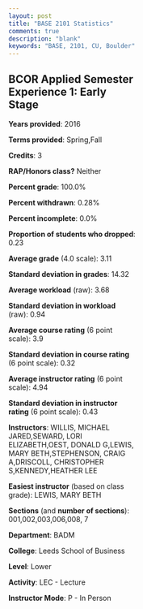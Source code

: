 ```yaml
---
layout: post
title: "BASE 2101 Statistics"
comments: true
description: "blank"
keywords: "BASE, 2101, CU, Boulder"
--- 
```

<head>
<script src="https://ajax.googleapis.com/ajax/libs/jquery/2.1.3/jquery.min.js"></script>
<script src="https://dl.dropboxusercontent.com/s/pc42nxpaw1ea4o9/highcharts.js?dl=0"></script>
<!-- <script src="../assets/js/highcharts.js"></script> -->
<style type="text/css">@font-face {
	font-family: "Bebas Neue";
	src: url(https://www.filehosting.org/file/details/544349/BebasNeue%20Regular.otf) format("opentype");
	}
	h1.Bebas { 
		font-family: "Bebas Neue", Verdana, Tahoma;
	}
</style>
</head>
<body>
	<div id="container" style="float: right; width: 45%; height: 88%; margin-left: 2.5%; margin-right: 2.5%;"></div>
	<script language="JavaScript">
		$(document).ready(function() {
		var chart = {type: 'column'};
		var title = {text: 'Grade Distribution'};
		var xAxis = {categories: ['A','B','C','D','F'],crosshair: true};
		var yAxis = {min: 0,title: {text: 'Percentage'}};
		var tooltip = {headerFormat: '<center><b><span style="font-size:20px">{point.key}</span></b></center>',
		               pointFormat: '<td style="padding:0"><b>{point.y:.1f}%</b></td>',
		               footerFormat: '</table>',shared: true,useHTML: true};
		var plotOptions = {column: {pointPadding: 0.0,borderWidth: 0}};  
		var credits = {enabled: false};var series= [{name: 'Percent',data: [23.34,63.76,12.43,0.46,0.0,]}];
		var json = {};
		json.chart = chart;
		json.title = title;
		json.tooltip = tooltip;
		json.xAxis = xAxis;
		json.yAxis = yAxis;  
		json.series = series;
		json.plotOptions = plotOptions;  
		json.credits = credits;
		$('#container').highcharts(json);
	});
	</script>
</body>
			   
## BCOR Applied Semester Experience 1: Early Stage

**Years provided**: 2016

**Terms provided**: Spring,Fall

**Credits**: 3

**RAP/Honors class?** Neither

**Percent grade**: 100.0%

**Percent withdrawn**: 0.28%

**Percent incomplete**: 0.0%

**Proportion of students who dropped**: 0.23

**Average grade** (4.0 scale): 3.11

**Standard deviation in grades**: 14.32

**Average workload** (raw): 3.68

**Standard deviation in workload** (raw): 0.94

**Average course rating** (6 point scale): 3.9

**Standard deviation in course rating** (6 point scale): 0.32

**Average instructor rating** (6 point scale): 4.94

**Standard deviation in instructor rating** (6 point scale): 0.43

**Instructors**: WILLIS, MICHAEL JARED,SEWARD, LORI ELIZABETH,OEST, DONALD G,LEWIS, MARY BETH,STEPHENSON, CRAIG A,DRISCOLL, CHRISTOPHER S,KENNEDY,HEATHER LEE

**Easiest instructor** (based on class grade): LEWIS, MARY BETH

**Sections** (and **number of sections**): 001,002,003,006,008, 7

**Department**: BADM

**College**: Leeds School of Business

**Level**: Lower

**Activity**: LEC - Lecture

**Instructor Mode**: P  - In Person